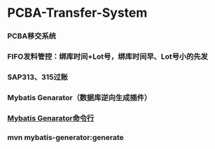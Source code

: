 # PCBA-Transfer-System

### PCBA移交系统
### FIFO发料管控：绑库时间+Lot号，绑库时间早、Lot号小的先发
### SAP313、315过账
### Mybatis Genarator（数据库逆向生成插件）
### [Mybatis Genarator命令行](http://mybatis.org/generator/running/runningWithMaven.html)
### mvn mybatis-generator:generate
